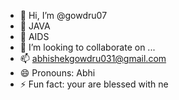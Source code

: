 - 👋 Hi, I’m @gowdru07
- 👀 JAVA
- 🌱 AIDS
- 💞️ I’m looking to collaborate on ...
- 📫 abhishekgowdru031@gmail.com
- 😄 Pronouns: Abhi
- ⚡ Fun fact: your are blessed with ne 

<!---
gowdru07/gowdru07 is a ✨ special ✨ repository because its `README.md` (this file) appears on your GitHub profile.
You can click the Preview link to take a look at your changes.
--->
